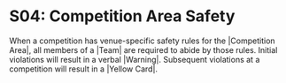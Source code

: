 # S04: Competition Area Safety

When a competition has venue-specific safety rules for the |Competition Area|,
all members of a |Team| are required to abide by those rules. Initial violations
will result in a verbal |Warning|. Subsequent violations at a competition will
result in a |Yellow Card|.
